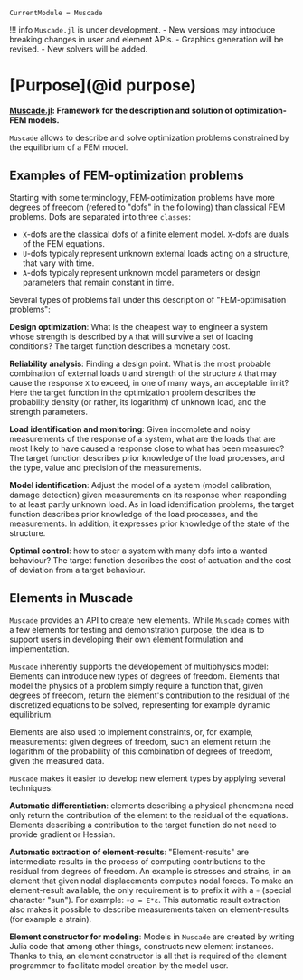```@meta
CurrentModule = Muscade
```

!!! info
    `Muscade.jl` is under development.
    - New versions may introduce breaking changes in user and element APIs.
    - Graphics generation will be revised.
    - New solvers will be added.

# [Purpose](@id purpose)

**[Muscade.jl](https://github.com/SINTEF/Muscade.jl): Framework for the description and solution of optimization-FEM models.**

`Muscade` allows to describe and solve optimization problems constrained by the equilibrium of a FEM model.

## Examples of FEM-optimization problems

Starting with some terminology, FEM-optimization problems have more degrees of freedom (refered to "dofs" in the following) than classical FEM problems. Dofs are separated into three `classes`:

- `X`-dofs are the classical dofs of a finite element model. `X`-dofs are duals of the FEM equations. 
- `U`-dofs typicaly represent unknown external loads acting on a structure, that vary with time.
- `A`-dofs typicaly represent unknown model parameters or design parameters that remain constant in time.

Several types of problems fall under this description of "FEM-optimisation problems":

**Design optimization**: What is the cheapest way to engineer a system whose strength is described by `A` that will survive a set of loading conditions?  The target function describes a monetary cost.

**Reliability analysis**: Finding a design point. What is the most probable combination of external loads `U` and strength of the structure `A` that may cause the response `X` to exceed, in one of many ways, an acceptable limit? Here the target function in the optimization problem describes the probability density (or rather, its logarithm) of unknown load, and the strength parameters.

**Load identification and monitoring**: Given incomplete and noisy measurements of the response of a system, what are the loads that are most likely to have caused a response close to what has been measured?  The target function describes prior knowledge of the load processes, and the type, value and precision of the measurements. 

**Model identification**: Adjust the model of a system (model calibration, damage detection) given measurements on its response when responding to at least partly unknown load. As in load identification problems, the target function describes prior knowledge of the load processes, and the measurements.  In addition, it expresses prior knowledge of the state of the structure. 

**Optimal control**: how to steer a system with many dofs into a wanted behaviour? The target function describes the cost of actuation and the cost of deviation from a target behaviour.

## Elements in Muscade

`Muscade` provides an API to create new elements. While `Muscade` comes with a few elements for testing and demonstration purpose, the idea is to support users in developing their own element formulation and implementation.  

`Muscade` inherently supports the developement of multiphysics model:  Elements can introduce new types of degrees of freedom. Elements that model the physics of a problem simply require a function that, given degrees of freedom, return the element's contribution to the residual of the discretized equations to be solved, representing for example dynamic equilibrium. 

Elements are also used to implement constraints, or, for example, measurements: given degrees of freedom, such an element return the logarithm of the probability of this combination of degrees of freedom, given the measured data.  

`Muscade` makes it easier to develop new element types by applying several techniques:

**Automatic differentiation**: elements describing a physical phenomena need only return the contribution of the element to the residual of the equations.  Elements describing a contribution to the target function do not need to provide gradient or Hessian.

**Automatic extraction of element-results**: "Element-results" are intermediate results in the process of computing contributions to the residual from degrees of freedom. An example is stresses and strains, in an element that given nodal displacements computes nodal forces. To make an element-result available, the only requirement is to prefix it with a `☼` (special character "sun").  For example: `☼σ = E*ε`.  This automatic result extraction also makes it possible to describe measurements taken on element-results (for example a strain).

**Element constructor for modeling**: Models in `Muscade` are created by writing Julia code that among other things, constructs new element instances.  Thanks to this, an element constructor is all that is required of the element programmer to facilitate model creation by the model user.




